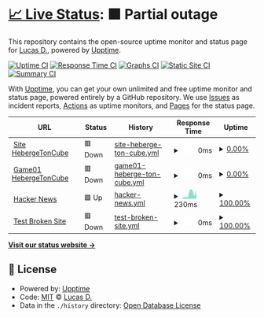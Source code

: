 # [📈 Live Status](https://Ghost-devlopper.github.io/htc-status): <!--live status--> **🟧 Partial outage**

This repository contains the open-source uptime monitor and status page for [Lucas D.](https://Ghost-devlopper.github.io/htc-status), powered by [Upptime](https://github.com/upptime/upptime).

[![Uptime CI](https://github.com/Ghost-devlopper/htc-status/workflows/Uptime%20CI/badge.svg)](https://github.com/Ghost-devlopper/htc-status/actions?query=workflow%3A%22Uptime+CI%22)
[![Response Time CI](https://github.com/Ghost-devlopper/htc-status/workflows/Response%20Time%20CI/badge.svg)](https://github.com/Ghost-devlopper/htc-status/actions?query=workflow%3A%22Response+Time+CI%22)
[![Graphs CI](https://github.com/Ghost-devlopper/htc-status/workflows/Graphs%20CI/badge.svg)](https://github.com/Ghost-devlopper/htc-status/actions?query=workflow%3A%22Graphs+CI%22)
[![Static Site CI](https://github.com/Ghost-devlopper/htc-status/workflows/Static%20Site%20CI/badge.svg)](https://github.com/Ghost-devlopper/htc-status/actions?query=workflow%3A%22Static+Site+CI%22)
[![Summary CI](https://github.com/Ghost-devlopper/htc-status/workflows/Summary%20CI/badge.svg)](https://github.com/Ghost-devlopper/htc-status/actions?query=workflow%3A%22Summary+CI%22)

With [Upptime](https://upptime.js.org), you can get your own unlimited and free uptime monitor and status page, powered entirely by a GitHub repository. We use [Issues](https://github.com/Ghost-devlopper/htc-status/issues) as incident reports, [Actions](https://github.com/Ghost-devlopper/htc-status/actions) as uptime monitors, and [Pages](https://Ghost-devlopper.github.io/htc-status) for the status page.

<!--start: status pages-->
<!-- This summary is generated by Upptime (https://github.com/upptime/upptime) -->
<!-- Do not edit this manually, your changes will be overwritten -->
<!-- prettier-ignore -->
| URL | Status | History | Response Time | Uptime |
| --- | ------ | ------- | ------------- | ------ |
| <img alt="" src="https://favicons.githubusercontent.com/redirect.hebergetoncube.com" height="13"> [Site HebergeTonCube](http://redirect.hebergetoncube.com) | 🟥 Down | [site-heberge-ton-cube.yml](https://github.com/Ghost-devlopper/htc-status/commits/HEAD/history/site-heberge-ton-cube.yml) | <details><summary><img alt="Response time graph" src="./graphs/site-heberge-ton-cube/response-time-week.png" height="20"> 0ms</summary><br><a href="https://Ghost-devlopper.github.io/htc-status/history/site-heberge-ton-cube"><img alt="Response time 922" src="https://img.shields.io/endpoint?url=https%3A%2F%2Fraw.githubusercontent.com%2FGhost-devlopper%2Fhtc-status%2FHEAD%2Fapi%2Fsite-heberge-ton-cube%2Fresponse-time.json"></a><br><a href="https://Ghost-devlopper.github.io/htc-status/history/site-heberge-ton-cube"><img alt="24-hour response time 0" src="https://img.shields.io/endpoint?url=https%3A%2F%2Fraw.githubusercontent.com%2FGhost-devlopper%2Fhtc-status%2FHEAD%2Fapi%2Fsite-heberge-ton-cube%2Fresponse-time-day.json"></a><br><a href="https://Ghost-devlopper.github.io/htc-status/history/site-heberge-ton-cube"><img alt="7-day response time 0" src="https://img.shields.io/endpoint?url=https%3A%2F%2Fraw.githubusercontent.com%2FGhost-devlopper%2Fhtc-status%2FHEAD%2Fapi%2Fsite-heberge-ton-cube%2Fresponse-time-week.json"></a><br><a href="https://Ghost-devlopper.github.io/htc-status/history/site-heberge-ton-cube"><img alt="30-day response time 0" src="https://img.shields.io/endpoint?url=https%3A%2F%2Fraw.githubusercontent.com%2FGhost-devlopper%2Fhtc-status%2FHEAD%2Fapi%2Fsite-heberge-ton-cube%2Fresponse-time-month.json"></a><br><a href="https://Ghost-devlopper.github.io/htc-status/history/site-heberge-ton-cube"><img alt="1-year response time 922" src="https://img.shields.io/endpoint?url=https%3A%2F%2Fraw.githubusercontent.com%2FGhost-devlopper%2Fhtc-status%2FHEAD%2Fapi%2Fsite-heberge-ton-cube%2Fresponse-time-year.json"></a></details> | <details><summary><a href="https://Ghost-devlopper.github.io/htc-status/history/site-heberge-ton-cube">0.00%</a></summary><a href="https://Ghost-devlopper.github.io/htc-status/history/site-heberge-ton-cube"><img alt="All-time uptime 20.38%" src="https://img.shields.io/endpoint?url=https%3A%2F%2Fraw.githubusercontent.com%2FGhost-devlopper%2Fhtc-status%2FHEAD%2Fapi%2Fsite-heberge-ton-cube%2Fuptime.json"></a><br><a href="https://Ghost-devlopper.github.io/htc-status/history/site-heberge-ton-cube"><img alt="24-hour uptime 0.00%" src="https://img.shields.io/endpoint?url=https%3A%2F%2Fraw.githubusercontent.com%2FGhost-devlopper%2Fhtc-status%2FHEAD%2Fapi%2Fsite-heberge-ton-cube%2Fuptime-day.json"></a><br><a href="https://Ghost-devlopper.github.io/htc-status/history/site-heberge-ton-cube"><img alt="7-day uptime 0.00%" src="https://img.shields.io/endpoint?url=https%3A%2F%2Fraw.githubusercontent.com%2FGhost-devlopper%2Fhtc-status%2FHEAD%2Fapi%2Fsite-heberge-ton-cube%2Fuptime-week.json"></a><br><a href="https://Ghost-devlopper.github.io/htc-status/history/site-heberge-ton-cube"><img alt="30-day uptime 0.00%" src="https://img.shields.io/endpoint?url=https%3A%2F%2Fraw.githubusercontent.com%2FGhost-devlopper%2Fhtc-status%2FHEAD%2Fapi%2Fsite-heberge-ton-cube%2Fuptime-month.json"></a><br><a href="https://Ghost-devlopper.github.io/htc-status/history/site-heberge-ton-cube"><img alt="1-year uptime 20.38%" src="https://img.shields.io/endpoint?url=https%3A%2F%2Fraw.githubusercontent.com%2FGhost-devlopper%2Fhtc-status%2FHEAD%2Fapi%2Fsite-heberge-ton-cube%2Fuptime-year.json"></a></details>
| <img alt="" src="https://favicons.githubusercontent.com/game01.hebergetoncube.com" height="13"> [Game01 HebergeTonCube](https://game01.hebergetoncube.com) | 🟥 Down | [game01-heberge-ton-cube.yml](https://github.com/Ghost-devlopper/htc-status/commits/HEAD/history/game01-heberge-ton-cube.yml) | <details><summary><img alt="Response time graph" src="./graphs/game01-heberge-ton-cube/response-time-week.png" height="20"> 0ms</summary><br><a href="https://Ghost-devlopper.github.io/htc-status/history/game01-heberge-ton-cube"><img alt="Response time 0" src="https://img.shields.io/endpoint?url=https%3A%2F%2Fraw.githubusercontent.com%2FGhost-devlopper%2Fhtc-status%2FHEAD%2Fapi%2Fgame01-heberge-ton-cube%2Fresponse-time.json"></a><br><a href="https://Ghost-devlopper.github.io/htc-status/history/game01-heberge-ton-cube"><img alt="24-hour response time 0" src="https://img.shields.io/endpoint?url=https%3A%2F%2Fraw.githubusercontent.com%2FGhost-devlopper%2Fhtc-status%2FHEAD%2Fapi%2Fgame01-heberge-ton-cube%2Fresponse-time-day.json"></a><br><a href="https://Ghost-devlopper.github.io/htc-status/history/game01-heberge-ton-cube"><img alt="7-day response time 0" src="https://img.shields.io/endpoint?url=https%3A%2F%2Fraw.githubusercontent.com%2FGhost-devlopper%2Fhtc-status%2FHEAD%2Fapi%2Fgame01-heberge-ton-cube%2Fresponse-time-week.json"></a><br><a href="https://Ghost-devlopper.github.io/htc-status/history/game01-heberge-ton-cube"><img alt="30-day response time 0" src="https://img.shields.io/endpoint?url=https%3A%2F%2Fraw.githubusercontent.com%2FGhost-devlopper%2Fhtc-status%2FHEAD%2Fapi%2Fgame01-heberge-ton-cube%2Fresponse-time-month.json"></a><br><a href="https://Ghost-devlopper.github.io/htc-status/history/game01-heberge-ton-cube"><img alt="1-year response time 0" src="https://img.shields.io/endpoint?url=https%3A%2F%2Fraw.githubusercontent.com%2FGhost-devlopper%2Fhtc-status%2FHEAD%2Fapi%2Fgame01-heberge-ton-cube%2Fresponse-time-year.json"></a></details> | <details><summary><a href="https://Ghost-devlopper.github.io/htc-status/history/game01-heberge-ton-cube">0.00%</a></summary><a href="https://Ghost-devlopper.github.io/htc-status/history/game01-heberge-ton-cube"><img alt="All-time uptime 0.00%" src="https://img.shields.io/endpoint?url=https%3A%2F%2Fraw.githubusercontent.com%2FGhost-devlopper%2Fhtc-status%2FHEAD%2Fapi%2Fgame01-heberge-ton-cube%2Fuptime.json"></a><br><a href="https://Ghost-devlopper.github.io/htc-status/history/game01-heberge-ton-cube"><img alt="24-hour uptime 0.00%" src="https://img.shields.io/endpoint?url=https%3A%2F%2Fraw.githubusercontent.com%2FGhost-devlopper%2Fhtc-status%2FHEAD%2Fapi%2Fgame01-heberge-ton-cube%2Fuptime-day.json"></a><br><a href="https://Ghost-devlopper.github.io/htc-status/history/game01-heberge-ton-cube"><img alt="7-day uptime 0.00%" src="https://img.shields.io/endpoint?url=https%3A%2F%2Fraw.githubusercontent.com%2FGhost-devlopper%2Fhtc-status%2FHEAD%2Fapi%2Fgame01-heberge-ton-cube%2Fuptime-week.json"></a><br><a href="https://Ghost-devlopper.github.io/htc-status/history/game01-heberge-ton-cube"><img alt="30-day uptime 0.00%" src="https://img.shields.io/endpoint?url=https%3A%2F%2Fraw.githubusercontent.com%2FGhost-devlopper%2Fhtc-status%2FHEAD%2Fapi%2Fgame01-heberge-ton-cube%2Fuptime-month.json"></a><br><a href="https://Ghost-devlopper.github.io/htc-status/history/game01-heberge-ton-cube"><img alt="1-year uptime 0.00%" src="https://img.shields.io/endpoint?url=https%3A%2F%2Fraw.githubusercontent.com%2FGhost-devlopper%2Fhtc-status%2FHEAD%2Fapi%2Fgame01-heberge-ton-cube%2Fuptime-year.json"></a></details>
| <img alt="" src="https://favicons.githubusercontent.com/news.ycombinator.com" height="13"> [Hacker News](https://news.ycombinator.com) | 🟩 Up | [hacker-news.yml](https://github.com/Ghost-devlopper/htc-status/commits/HEAD/history/hacker-news.yml) | <details><summary><img alt="Response time graph" src="./graphs/hacker-news/response-time-week.png" height="20"> 230ms</summary><br><a href="https://Ghost-devlopper.github.io/htc-status/history/hacker-news"><img alt="Response time 216" src="https://img.shields.io/endpoint?url=https%3A%2F%2Fraw.githubusercontent.com%2FGhost-devlopper%2Fhtc-status%2FHEAD%2Fapi%2Fhacker-news%2Fresponse-time.json"></a><br><a href="https://Ghost-devlopper.github.io/htc-status/history/hacker-news"><img alt="24-hour response time 141" src="https://img.shields.io/endpoint?url=https%3A%2F%2Fraw.githubusercontent.com%2FGhost-devlopper%2Fhtc-status%2FHEAD%2Fapi%2Fhacker-news%2Fresponse-time-day.json"></a><br><a href="https://Ghost-devlopper.github.io/htc-status/history/hacker-news"><img alt="7-day response time 230" src="https://img.shields.io/endpoint?url=https%3A%2F%2Fraw.githubusercontent.com%2FGhost-devlopper%2Fhtc-status%2FHEAD%2Fapi%2Fhacker-news%2Fresponse-time-week.json"></a><br><a href="https://Ghost-devlopper.github.io/htc-status/history/hacker-news"><img alt="30-day response time 184" src="https://img.shields.io/endpoint?url=https%3A%2F%2Fraw.githubusercontent.com%2FGhost-devlopper%2Fhtc-status%2FHEAD%2Fapi%2Fhacker-news%2Fresponse-time-month.json"></a><br><a href="https://Ghost-devlopper.github.io/htc-status/history/hacker-news"><img alt="1-year response time 216" src="https://img.shields.io/endpoint?url=https%3A%2F%2Fraw.githubusercontent.com%2FGhost-devlopper%2Fhtc-status%2FHEAD%2Fapi%2Fhacker-news%2Fresponse-time-year.json"></a></details> | <details><summary><a href="https://Ghost-devlopper.github.io/htc-status/history/hacker-news">100.00%</a></summary><a href="https://Ghost-devlopper.github.io/htc-status/history/hacker-news"><img alt="All-time uptime 99.99%" src="https://img.shields.io/endpoint?url=https%3A%2F%2Fraw.githubusercontent.com%2FGhost-devlopper%2Fhtc-status%2FHEAD%2Fapi%2Fhacker-news%2Fuptime.json"></a><br><a href="https://Ghost-devlopper.github.io/htc-status/history/hacker-news"><img alt="24-hour uptime 100.00%" src="https://img.shields.io/endpoint?url=https%3A%2F%2Fraw.githubusercontent.com%2FGhost-devlopper%2Fhtc-status%2FHEAD%2Fapi%2Fhacker-news%2Fuptime-day.json"></a><br><a href="https://Ghost-devlopper.github.io/htc-status/history/hacker-news"><img alt="7-day uptime 100.00%" src="https://img.shields.io/endpoint?url=https%3A%2F%2Fraw.githubusercontent.com%2FGhost-devlopper%2Fhtc-status%2FHEAD%2Fapi%2Fhacker-news%2Fuptime-week.json"></a><br><a href="https://Ghost-devlopper.github.io/htc-status/history/hacker-news"><img alt="30-day uptime 100.00%" src="https://img.shields.io/endpoint?url=https%3A%2F%2Fraw.githubusercontent.com%2FGhost-devlopper%2Fhtc-status%2FHEAD%2Fapi%2Fhacker-news%2Fuptime-month.json"></a><br><a href="https://Ghost-devlopper.github.io/htc-status/history/hacker-news"><img alt="1-year uptime 99.99%" src="https://img.shields.io/endpoint?url=https%3A%2F%2Fraw.githubusercontent.com%2FGhost-devlopper%2Fhtc-status%2FHEAD%2Fapi%2Fhacker-news%2Fuptime-year.json"></a></details>
| <img alt="" src="https://favicons.githubusercontent.com/thissitedoesnotexist.koj.co" height="13"> [Test Broken Site](https://thissitedoesnotexist.koj.co) | 🟥 Down | [test-broken-site.yml](https://github.com/Ghost-devlopper/htc-status/commits/HEAD/history/test-broken-site.yml) | <details><summary><img alt="Response time graph" src="./graphs/test-broken-site/response-time-week.png" height="20"> 0ms</summary><br><a href="https://Ghost-devlopper.github.io/htc-status/history/test-broken-site"><img alt="Response time 0" src="https://img.shields.io/endpoint?url=https%3A%2F%2Fraw.githubusercontent.com%2FGhost-devlopper%2Fhtc-status%2FHEAD%2Fapi%2Ftest-broken-site%2Fresponse-time.json"></a><br><a href="https://Ghost-devlopper.github.io/htc-status/history/test-broken-site"><img alt="24-hour response time 0" src="https://img.shields.io/endpoint?url=https%3A%2F%2Fraw.githubusercontent.com%2FGhost-devlopper%2Fhtc-status%2FHEAD%2Fapi%2Ftest-broken-site%2Fresponse-time-day.json"></a><br><a href="https://Ghost-devlopper.github.io/htc-status/history/test-broken-site"><img alt="7-day response time 0" src="https://img.shields.io/endpoint?url=https%3A%2F%2Fraw.githubusercontent.com%2FGhost-devlopper%2Fhtc-status%2FHEAD%2Fapi%2Ftest-broken-site%2Fresponse-time-week.json"></a><br><a href="https://Ghost-devlopper.github.io/htc-status/history/test-broken-site"><img alt="30-day response time 0" src="https://img.shields.io/endpoint?url=https%3A%2F%2Fraw.githubusercontent.com%2FGhost-devlopper%2Fhtc-status%2FHEAD%2Fapi%2Ftest-broken-site%2Fresponse-time-month.json"></a><br><a href="https://Ghost-devlopper.github.io/htc-status/history/test-broken-site"><img alt="1-year response time 0" src="https://img.shields.io/endpoint?url=https%3A%2F%2Fraw.githubusercontent.com%2FGhost-devlopper%2Fhtc-status%2FHEAD%2Fapi%2Ftest-broken-site%2Fresponse-time-year.json"></a></details> | <details><summary><a href="https://Ghost-devlopper.github.io/htc-status/history/test-broken-site">100.00%</a></summary><a href="https://Ghost-devlopper.github.io/htc-status/history/test-broken-site"><img alt="All-time uptime 100.00%" src="https://img.shields.io/endpoint?url=https%3A%2F%2Fraw.githubusercontent.com%2FGhost-devlopper%2Fhtc-status%2FHEAD%2Fapi%2Ftest-broken-site%2Fuptime.json"></a><br><a href="https://Ghost-devlopper.github.io/htc-status/history/test-broken-site"><img alt="24-hour uptime 100.00%" src="https://img.shields.io/endpoint?url=https%3A%2F%2Fraw.githubusercontent.com%2FGhost-devlopper%2Fhtc-status%2FHEAD%2Fapi%2Ftest-broken-site%2Fuptime-day.json"></a><br><a href="https://Ghost-devlopper.github.io/htc-status/history/test-broken-site"><img alt="7-day uptime 100.00%" src="https://img.shields.io/endpoint?url=https%3A%2F%2Fraw.githubusercontent.com%2FGhost-devlopper%2Fhtc-status%2FHEAD%2Fapi%2Ftest-broken-site%2Fuptime-week.json"></a><br><a href="https://Ghost-devlopper.github.io/htc-status/history/test-broken-site"><img alt="30-day uptime 100.00%" src="https://img.shields.io/endpoint?url=https%3A%2F%2Fraw.githubusercontent.com%2FGhost-devlopper%2Fhtc-status%2FHEAD%2Fapi%2Ftest-broken-site%2Fuptime-month.json"></a><br><a href="https://Ghost-devlopper.github.io/htc-status/history/test-broken-site"><img alt="1-year uptime 100.00%" src="https://img.shields.io/endpoint?url=https%3A%2F%2Fraw.githubusercontent.com%2FGhost-devlopper%2Fhtc-status%2FHEAD%2Fapi%2Ftest-broken-site%2Fuptime-year.json"></a></details>

<!--end: status pages-->

[**Visit our status website →**](https://Ghost-devlopper.github.io/htc-status)

## 📄 License

- Powered by: [Upptime](https://github.com/upptime/upptime)
- Code: [MIT](./LICENSE) © [Lucas D.](https://Ghost-devlopper.github.io/htc-status)
- Data in the `./history` directory: [Open Database License](https://opendatacommons.org/licenses/odbl/1-0/)
